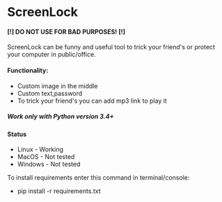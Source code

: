 # ScreenLock
<h4>[!] DO NOT USE FOR BAD PURPOSES! [!]</h4>

ScreenLock can be funny and useful tool to trick your friend's or protect your computer in public/office.

<h4>Functionality:</h4>
<ul>
  <li>Custom image in the middle</li>
  <li>Custom text,password</li>
  <li>To trick your friend's you can add mp3 link to play it</li>
</ul>

<h5>Work only with Python version 3.4+</h5>

<h4>Status</h4>
<ul>
  <li>Linux - Working</li>
  <li>MacOS - Not tested</li>
  <li>Windows - Not tested</li>
</ul>

To install requirements enter this command in terminal/console:
<ul>
  <li>pip install -r requirements.txt</li>
</ul>
